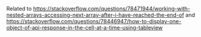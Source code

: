 Related to 
https://stackoverflow.com/questions/78471944/working-with-nested-arrays-accessing-next-array-after-i-have-reached-the-end-of
and
https://stackoverflow.com/questions/78446947/how-to-display-one-object-of-api-response-in-the-cell-at-a-time-using-tableview
